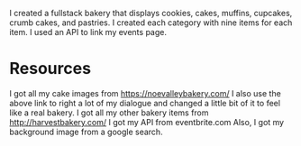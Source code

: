 I created a fullstack bakery that displays cookies, cakes, muffins, cupcakes, crumb cakes, and pastries.  I created each category with nine items for each item.  I used an API to link my events page.

# Resources
I got all my cake images from https://noevalleybakery.com/
I also use the above link to right a lot of my dialogue and changed a little bit of it to feel like a real bakery.
I got all my other bakery items from http://harvestbakery.com/
I got my API from eventbrite.com
Also, I got my background image from a google search.